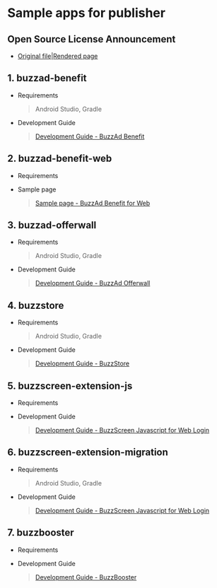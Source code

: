 # Sample apps for publisher	

## Open Source License Announcement	
- [Original file](./3rd_party_licenses.html)|[Rendered page](https://htmlpreview.github.io/?https://github.com/Buzzvil/buzz-sdk-samples/blob/master/3rd_party_licenses.html)	


## 1. buzzad-benefit	
- Requirements	
    > Android Studio, Gradle	
- Development Guide	
    > [Development Guide - BuzzAd Benefit](https://buzzvil.atlassian.net/wiki/spaces/BDG/pages/718569580/BuzzAd+Benefit)	
## 2. buzzad-benefit-web	
- Requirements	
    >	
- Sample page	
    > [Sample page - BuzzAd Benefit for Web](https://buzzvil.github.io/buzzad-benefit-sdk-publisher-web/)	
## 3. buzzad-offerwall	
- Requirements	
    > Android Studio, Gradle	
- Development Guide	
    > [Development Guide - BuzzAd Offerwall](https://buzzvil.atlassian.net/wiki/spaces/BDG/pages/404422805/3.+AOS+SDK)	
## 4. buzzstore	
- Requirements	
    > Android Studio, Gradle	
- Development Guide	
    > [Development Guide - BuzzStore](./buzzstore/README.md)	
## 5. buzzscreen-extension-js	
- Requirements	
    >	
- Development Guide	
    > [Development Guide - BuzzScreen Javascript for Web Login](https://buzzvil.atlassian.net/wiki/spaces/BDG/pages/390627423/BuzzScreen+JS+Extension+SDK+Usage)	
## 6. buzzscreen-extension-migration	
- Requirements	
    > Android Studio, Gradle	
- Development Guide	
    > [Development Guide - BuzzScreen Javascript for Web Login](https://buzzvil.atlassian.net/wiki/spaces/BDG/pages/386924671/BuzzScreen+Migration+SDK)

## 7. buzzbooster
- Requirements
    >
- Development Guide
    > [Development Guide - BuzzBooster](https://buzzvilwiki.notion.site/4074be38187a4ab5a9dd991a592b3855)